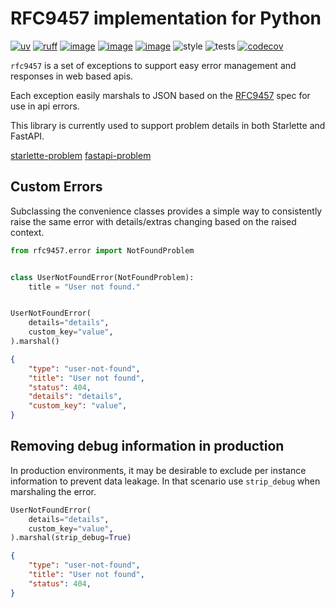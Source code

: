 # RFC9457 implementation for Python
[![uv](https://img.shields.io/endpoint?url=https://raw.githubusercontent.com/astral-sh/uv/main/assets/badge/v0.json)](https://github.com/astral-sh/uv)
[![ruff](https://img.shields.io/endpoint?url=https://raw.githubusercontent.com/astral-sh/ruff/main/assets/badge/v2.json)](https://github.com/astral-sh/ruff)
[![image](https://img.shields.io/pypi/v/rfc9457.svg)](https://pypi.org/project/rfc9457/)
[![image](https://img.shields.io/pypi/l/rfc9457.svg)](https://pypi.org/project/rfc9457/)
[![image](https://img.shields.io/pypi/pyversions/rfc9457.svg)](https://pypi.org/project/rfc9457/)
![style](https://github.com/NRWLDev/rfc9457/actions/workflows/style.yml/badge.svg)
![tests](https://github.com/NRWLDev/rfc9457/actions/workflows/tests.yml/badge.svg)
[![codecov](https://codecov.io/gh/NRWLDev/rfc9457/branch/main/graph/badge.svg)](https://codecov.io/gh/NRWLDev/rfc9457)

`rfc9457` is a set of exceptions to support easy error management and responses
in web based apis.

Each exception easily marshals to JSON based on the
[RFC9457](https://www.rfc-editor.org/rfc/rfc9457.html) spec for use in api
errors.

This library is currently used to support problem details in both Starlette and FastAPI.

[starlette-problem](https://pypi.org/project/starlette-problem)
[fastapi-problem](https://pypi.org/project/fastapi-problem)

## Custom Errors

Subclassing the convenience classes provides a simple way to consistently raise
the same error with details/extras changing based on the raised context.

```python
from rfc9457.error import NotFoundProblem


class UserNotFoundError(NotFoundProblem):
    title = "User not found."


UserNotFoundError(
    details="details",
    custom_key="value",
).marshal()
```

```json
{
    "type": "user-not-found",
    "title": "User not found",
    "status": 404,
    "details": "details",
    "custom_key": "value",
}
```

## Removing debug information in production

In production environments, it may be desirable to exclude per instance
information to prevent data leakage. In that scenario use `strip_debug` when
marshaling the error.

```python
UserNotFoundError(
    details="details",
    custom_key="value",
).marshal(strip_debug=True)
```

```json
{
    "type": "user-not-found",
    "title": "User not found",
    "status": 404,
}
```
